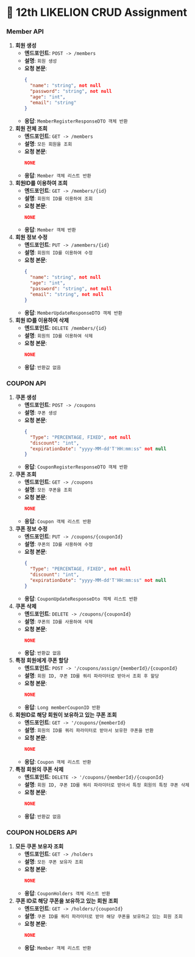 # 🦁 12th LIKELION CRUD Assignment

### Member API
1. **회원 생성**
    - **엔드포인트**: `POST -> /members`
    - **설명**: `회원 생성`
    - **요청 본문**:
        ```json
        {
          "name": "string", not null
          "password": "string", not null
          "age": "int",
          "email": "string"
        }
        ```
    - **응답**: `MemberRegisterResponseDTO 객체 반환`
2. **회원 전체 조희**
    - **엔드포인트**: `GET -> /members`
    - **설명**: `모든 회원을 조회`
    - **요청 본문**:
        ```json
        NONE
        ```
    - **응답**: `Member 객체 리스트 반환`
3. **회원ID를 이용하여 조희**
    - **엔드포인트**: `GET -> /members/{id}`
    - **설명**: `회원의 ID를 이용하여 조회`
    - **요청 본문**:
        ```json
        NONE
        ```
    - **응답**: `Member 객체 반환`
4. **회원 정보 수정**
    - **엔드포인트**: `PUT -> /amembers/{id}`
    - **설명**: `회원의 ID를 이용하여 수정`
    - **요청 본문**:
        ```json
	    {
          "name": "string", not null
          "age": "int",
          "password": "string", not null
          "email": "string", not null
        }
        ```
    - **응답**: `MemberUpdateResponseDTO 객체 반환`
4. **회원 ID를 이용하여 삭제**
    - **엔드포인트**: `DELETE /members/{id}`
    - **설명**: `회원의 ID를 이용하여 삭제`
    - **요청 본문**:
        ```json
	    NONE
        ```
    - **응답**: `반환값 없음`
### COUPON API
1. **쿠폰 생성**
    - **엔드포인트**: `POST -> /coupons`
    - **설명**: `쿠폰 생성`
    - **요청 본문**:
        ```json
        {
          "Type": "PERCENTAGE, FIXED", not null
          "discount": "int",
          "expirationDate": "yyyy-MM-dd'T'HH:mm:ss" not null
        }
        ```
    - **응답**: `CouponRegisterResponseDTO 객체 반환`
2. **쿠폰 조회**
    - **엔드포인트**: `GET -> /coupons`
    - **설명**: `모든 쿠폰을 조회`
    - **요청 본문**:
        ```json
        NONE
        ```
    - **응답**: `Coupon 객체 리스트 반환`
3. **쿠폰 정보 수정**
    - **엔드포인트**: `PUT -> /coupons/{couponId}`
    - **설명**: `쿠폰의 ID를 사용하여 수정`
    - **요청 본문**:
        ```json
        {
          "Type": "PERCENTAGE, FIXED", not null
          "discount": "int",
          "expirationDate": "yyyy-MM-dd'T'HH:mm:ss" not null
        }
        ```
    - **응답**: `CouponUpdateResponseDto 객체 리스트 반환`
4. **쿠폰 삭제**
    - **엔드포인트**: `DELETE -> /coupons/{couponId}`
    - **설명**: `쿠폰의 ID를 사용하여 삭제`
    - **요청 본문**:
        ```json
        NONE
        ```
    - **응답**: `반환값 없음`
5. **특정 회원에게 쿠폰 할당**
    - **엔드포인트**: `POST -> '/coupons/assign/{memberId}/{couponId}`
    - **설명**: `회원 ID, 쿠폰 ID를 쿼리 파라미터로 받아서 조회 후 할당`
    - **요청 본문**:
        ```json
        NONE
        ```
    - **응답**: `Long memberCouponID 반환`
6. **회원ID로 해당 회원이 보유하고 있는 쿠폰 조회**
    - **엔드포인트**: `GET -> '/coupons/{memberId}`
    - **설명**: `회원의 ID를 쿼리 파라미터로 받아서 보유한 쿠폰을 반환`
    - **요청 본문**:
        ```json
        NONE
        ```
    - **응답**: `Coupon 객체 리스트 반환`
7. **특정 회원의 쿠폰 삭제**
    - **엔드포인트**: `DELETE -> '/coupons/{memberId}/{couponId}`
    - **설명**: `회원 ID, 쿠폰 ID를 쿼리 파라미터로 받아서 특정 회원의 특정 쿠폰 삭제`
    - **요청 본문**:
        ```json
        NONE
        ```
    - **응답**: `반환값 없음`
### COUPON HOLDERS API
1. **모든 쿠폰 보유자 조회**
    - **엔드포인트**: `GET -> /holders`
    - **설명**: `모든 쿠폰 보유자 조회`
    - **요청 본문**:
        ```json
        NONE
        ```
    - **응답**: `CouponHolders 객체 리스트 반환`
4. **쿠폰 ID로 해당 쿠폰을 보유하고 있는 회원 조회**
    - **엔드포인트**: `GET -> /holders/{couponId}`
    - **설명**: `쿠폰 ID를 쿼리 파라미터로 받아 해당 쿠폰을 보유하고 있는 회원 조회`
    - **요청 본문**:
        ```json
        NONE
        ```
    - **응답**: `Member 객체 리스트 반환`

